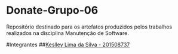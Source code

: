 # Donate-Grupo-06
Repositório destinado para os artefatos produzidos pelos trabalhos realizados na disciplina Manutenção de Software.

#Integrantes 
  ##[Keslley Lima da Silva - 201508737](https://github.com/keslleylima)
  
